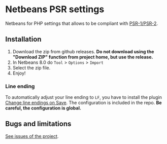 Netbeans PSR settings
=====================

Netbeans for PHP settings that allows to be compliant with [PSR-1/PSR-2](http://www.php-fig.org/).

## Installation

1. Download the zip from github releases. **Do not download using the "Download ZIP" function from project home, but use the release.**
2. In Netbeans 8.0 do `Tool` > `Options` > `Import`
3. Select the zip file.
4. Enjoy!

### Line ending

To automatically adjust your line ending to `LF`, you have to install the plugin [Change line endings on Save](http://plugins.netbeans.org/plugin/46829/change-line-endings-on-save). The configuration is included in the repo. **Be careful, the configuration is global.**

## Bugs and limitations

[See issues of the project](https://github.com/maniaplanet/netbeans-psr/issues).
